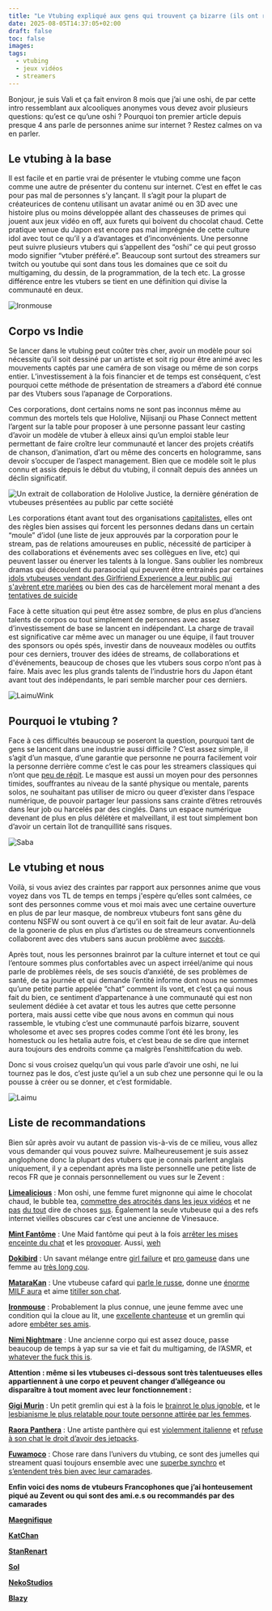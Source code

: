 ```yaml
---
title: "Le Vtubing expliqué aux gens qui trouvent ça bizarre (ils ont raison)"
date: 2025-08-05T14:37:05+02:00
draft: false
toc: false
images:
tags:
  - vtubing
  - jeux vidéos
  - streamers
---
```


Bonjour, je suis Vali et ça fait environ 8 mois que j’ai une oshi, de par cette intro ressemblant aux alcooliques anonymes vous devez avoir plusieurs questions: qu’est ce qu’une oshi ? Pourquoi ton premier article depuis presque 4 ans parle de personnes anime sur internet ? Restez calmes on va en parler.

## Le vtubing à la base

Il est facile et en partie vrai de présenter le vtubing comme une façon comme une autre de présenter du contenu sur internet. C’est en effet le cas pour pas mal de personnes s’y lançant. Il s’agit pour la plupart de créateurices de contenu utilisant un avatar animé ou en 3D avec une histoire plus ou moins développée allant des chasseuses de primes qui jouent aux jeux vidéo en off, aux furets qui boivent du chocolat chaud.  Cette pratique venue du Japon est encore pas mal imprégnée de cette culture idol avec tout ce qu’il y a d’avantages et d’inconvénients. Une personne peut suivre plusieurs vtubers qui s’appellent des “oshi” ce qui peut grosso modo signifier “vtuber préféré.e”. Beaucoup sont surtout des streamers sur twitch ou youtube qui sont dans tous les domaines que ce soit du multigaming, du dessin, de la programmation, de la tech etc. La grosse différence entre les vtubers se tient en une définition qui divise la communauté en deux. 

![Ironmouse](/img/vtubing4.jpg)



## Corpo vs Indie

Se lancer dans le vtubing peut coûter très cher, avoir un modèle pour soi nécessite qu’il soit dessiné par un artiste et soit rig pour être animé avec les mouvements captés par une caméra de son visage ou même de son corps entier. L’investissement à la fois financier et de temps est conséquent, c’est pourquoi cette méthode de présentation de streamers a d’abord été connue par des Vtubers sous l’apanage de Corporations.

Ces corporations, dont certains noms ne sont pas inconnus même au commun des mortels tels que Hololive, Nijisanji ou Phase Connect mettent l’argent sur la table pour proposer à une personne passant leur casting d’avoir un modèle de vtuber à elleux ainsi qu’un emploi stable leur permettant de faire croître leur communauté et lancer des projets créatifs de chanson, d’animation, d’art ou même des concerts en hologramme, sans devoir s’occuper de l’aspect management. Bien que ce modèle soit le plus connu et assis depuis le début du vtubing, il connaît depuis des années un déclin significatif.

![Un extrait de collaboration de Hololive Justice, la dernière génération de vtubeuses présentées au public par cette société](/img/vtubing2.png)

Les corporations étant avant tout des organisations [capitalistes](https://el-problema-es-el-capitalismo.net/), elles ont des règles bien assises qui forcent les personnes dedans dans un certain “moule” d’idol (une liste de jeux approuvés par la corporation pour le stream, pas de relations amoureuses en public, nécessité de participer à des collaborations et événements avec ses collègues en live, etc) qui peuvent lasser ou énerver les talents à la longue. Sans oublier les nombreux dramas qui découlent du parasocial qui peuvent être entrainés par certaines [idols vtubeuses vendant des Girlfriend Experience a leur public qui s'avèrent etre mariées](https://youtu.be/AtrHExX2X2s) ou bien des cas de harcèlement moral menant a des [tentatives de suicide](https://youtu.be/R4aNXr6I5y4?t=54)

Face à cette situation qui peut être assez sombre, de plus en plus d’anciens talents de corpos ou tout simplement de personnes avec assez d’investissement de base se lancent en indépendant. La charge de travail est significative car même avec un manager ou une équipe, il faut trouver des sponsors ou opés spés, investir dans de nouveaux modèles ou outfits pour ces derniers, trouver des idées de streams, de collaborations et d'événements, beaucoup de choses que les vtubers sous corpo n’ont pas à faire. Mais avec les plus grands talents de l’industrie hors du Japon étant avant tout des indépendants, le pari semble marcher pour ces derniers.

![LaimuWink](/img/vtubing6.gif)

## Pourquoi le vtubing ?

Face à ces difficultés beaucoup se poseront la question, pourquoi tant de gens se lancent dans une industrie aussi difficile ? C’est assez simple, il s’agit d’un masque, d’une garantie que personne ne pourra facilement voir la personne derrière comme c’est le cas pour les streamers classiques qui n’ont que [peu de répit](https://www.youtube.com/shorts/nxDwN2fOzwQ?feature=share). Le masque est aussi un moyen pour des personnes timides, souffrantes au niveau de la santé physique ou mentale, parents solos, ne souhaitant pas utiliser de micro ou queer d’exister dans l’espace numérique, de pouvoir partager leur passions sans crainte d’êtres retrouvés dans leur job ou harcelés par des cinglés. Dans un espace numérique devenant de plus en plus délétère et malveillant, il est tout simplement bon d’avoir un certain îlot de tranquillité sans risques.

![Saba](/img/vtubing5.gif)

## Le vtubing et nous

Voilà, si vous aviez des craintes par rapport aux personnes anime que vous voyez dans vos TL de temps en temps j'espère qu’elles sont calmées, ce sont des personnes comme vous et moi mais avec une certaine ouverture en plus de par leur masque, de nombreux vtubeurs font sans gêne du contenu NSFW ou sont ouvert à ce qu’il en soit fait de leur avatar. Au-delà de la goonerie de plus en plus d’artistes ou de streameurs conventionnels collaborent avec des vtubers sans aucun problème avec [succès](https://www.youtube.com/watch?v=6Ro7NubzE9A).

Après tout, nous les personnes brainrot par la culture internet et tout ce qui l’entoure sommes plus confortables avec un aspect irréel/anime qui nous parle de problèmes réels, de ses soucis d’anxiété, de ses problèmes de santé, de sa journée et qui demande l’entité informe dont nous ne sommes qu’une petite partie appelée “chat” comment ils vont, et c’est ça qui nous fait du bien, ce sentiment d’appartenance à une communauté qui est non seulement dédiée à cet avatar et tous les autres que cette personne portera, mais aussi cette vibe que nous avons en commun qui nous rassemble, le vtubing c’est une communauté parfois bizarre, souvent wholesome et avec ses propres codes comme l’ont été les brony, les homestuck ou les hetalia autre fois, et c’est beau de se dire que internet aura toujours des endroits comme ça malgrès l’enshittifcation du web.

Donc si vous croisez quelqu’un qui vous parle d’avoir une oshi, ne lui tournez pas le dos, c’est juste qu’iel a un sub chez une personne qui le ou la pousse à créer ou se donner, et c’est formidable.

![Laimu](/img/vtubing3.png)

## Liste de recommandations

Bien sûr après avoir vu autant de passion vis-à-vis de ce milieu, vous allez vous demander qui vous pouvez suivre. Malheureusement je suis assez anglophone donc la plupart des vtubers que je connais parlent anglais uniquement, il y a cependant après ma liste personnelle une petite liste de recos FR que je connais personnellement ou vues sur le Zevent :

[**Limealicious**](https://www.twitch.tv/limealicious) : Mon oshi, une femme furet mignonne qui aime le chocolat chaud, le bubble tea, [commettre des atrocités dans les jeux vidéos](https://youtu.be/A1ClEjoFjKk) et ne [pas](https://youtu.be/_N-enIQ0YKo) [du tout](https://www.youtube.com/watch?v=CGZcOgyB0yQ) dire de choses [sus](https://youtu.be/rRtymM0KFs0). Également la seule vtubeuse qui a des refs internet vieilles obscures car c’est une ancienne de Vinesauce.

[**Mint Fantôme**](https://www.youtube.com/channel/UCcHHkJ98eSfa5aj0mdTwwLQ) : Une Maid fantôme qui peut à la fois [arrêter les mises enceinte du chat](https://www.youtube.com/watch?v=2j884jCKqMg) et les [provoquer](https://www.youtube.com/watch?v=drSoBNL8seY). Aussi, [weh](https://www.youtube.com/watch?v=c_k88tj5gr8)

[**Dokibird**](https://www.youtube.com/@Dokibird) : Un savant mélange entre [girl failure](https://www.youtube.com/shorts/L6q8kIjQbEQ)
 et  [pro gameuse](https://www.youtube.com/shorts/pjn1y5nNr80) dans une femme au [très long cou](https://www.youtube.com/shorts/M2_A6fTERm8).

[**MataraKan**](https://www.twitch.tv/matarakan) : Une vtubeuse cafard qui [parle le russe](https://youtu.be/HeUqoajTw7Q), donne une [énorme MILF aura](https://www.youtube.com/watch?v=ZjDHxMFhzf8) et aime [titiller son chat](https://www.youtube.com/shorts/_NH5FPXjS0g?feature=share).

[**Ironmouse**](https://www.twitch.tv/ironmouse) : Probablement la plus connue, une jeune femme avec une condition qui la cloue au lit, une [excellente chanteuse](https://www.youtube.com/watch?v=ArOS-e2d-cM) et un gremlin qui adore [embêter ses amis](https://www.youtube.com/watch?v=BOkHlSbfFY0).

[**Nimi Nightmare**](https://www.youtube.com/@niminightmare) : Une ancienne corpo qui est assez douce, passe beaucoup de temps à yap sur sa vie et fait du multigaming, de l’ASMR, et [whatever the fuck this is](https://youtu.be/bC_ZoQ54-zI).

**Attention : même si les vtubeuses ci-dessous sont très talentueuses elles appartiennent à une corpo et peuvent changer d’allégeance ou disparaître à tout moment avec leur fonctionnement :**

[**Gigi Murin**](https://www.youtube.com/@holoen_gigimurin) : Un petit gremlin qui est à la fois le [brainrot le plus ignoble](https://www.youtube.com/watch?v=x_bqyNftOpQ), et le [lesbianisme le plus relatable pour toute personne attirée par les femmes](https://www.youtube.com/watch?v=E4ybEm-oAYQ).

[**Raora Panthera**](https://www.youtube.com/@holoen_raorapanthera) : Une artiste panthère qui est [violemment italienne](https://youtu.be/ImIeWr8AOR8) et [refuse à son chat le droit d’avoir des jetpacks](https://www.youtube.com/watch?v=FSAWRxR3Gjo).

[**Fuwamoco**](https://www.youtube.com/@FUWAMOCOch) : Chose rare dans l’univers du vtubing, ce sont des jumelles qui streament quasi toujours ensemble avec une [superbe synchro](https://www.youtube.com/watch?v=ouJahzGuLjg) et [s’entendent très bien avec leur camarades](https://www.youtube.com/watch?v=SbTVYxkHi58).

**Enfin voici des noms de vtubeurs Francophones que j’ai honteusement piqué au Zevent ou qui sont des ami.e.s ou recommandés par des camarades**

[**Maegnifique**](https://www.twitch.tv/maegnifique)

[**KatChan**](https://www.twitch.tv/katchanvt)

[**StanRenart**](https://www.twitch.tv/stanrenart)

[**Sol**](https://www.twitch.tv/Sol_Hms/)

[**NekoStudios**](https://www.twitch.tv/nekostudios)

[**Blazy**](https://www.twitch.tv/blazyart)

